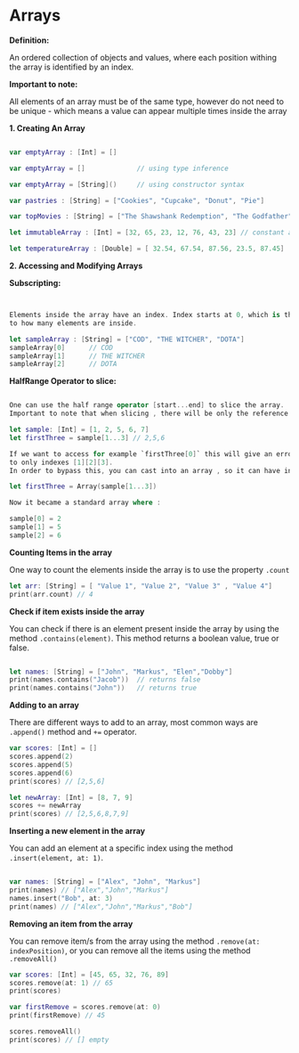 # Arrays

**Definition:**       

An ordered collection of objects and values, where each position withing the array is identified by an index.

**Important to note:**   

All elements of an array must be of the same type, however do not need to be unique - which means a value can 
appear multiple times inside the array 


**1. Creating An Array**

```swift

var emptyArray : [Int] = []

var emptyArray = []             // using type inference

var emptyArray = [String]()     // using constructor syntax

var pastries : [String] = ["Cookies", "Cupcake", "Donut", "Pie"]

var topMovies : [String] = ["The Shawshank Redemption", "The Godfather", "12 Angry Men"]

let immutableArray : [Int] = [32, 65, 23, 12, 76, 43, 23] // constant array - cannot be changed

let temperatureArray : [Double] = [ 32.54, 67.54, 87.56, 23.5, 87.45]

```

**2. Accessing and Modifying Arrays**

**Subscripting:** 

```swift


Elements inside the array have an index. Index starts at 0, which is the first element and continues
to how many elements are inside.

let sampleArray : [String] = ["COD", "THE WITCHER", "DOTA"]
sampleArray[0]      // COD
sampleArray[1]      // THE WITCHER
sampleArray[2]      // DOTA
```

**HalfRange Operator to slice:**

```swift

One can use the half range operator [start...end] to slice the array.
Important to note that when slicing , there will be only the reference to the sliced indexes

let sample: [Int] = [1, 2, 5, 6, 7]
let firstThree = sample[1...3] // 2,5,6

If we want to access for example `firstThree[0]` this will give an error because `firstThree` has only reference
to only indexes [1][2][3]. 
In order to bypass this, you can cast into an array , so it can have index[0] ...

let firstThree = Array(sample[1...3]) 

Now it became a standard array where :

sample[0] = 2
sample[1] = 5
sample[2] = 6

```

**Counting Items in the array**


One way to count the elements inside the array is to use the property `.count`

```swift
let arr: [String] = [ "Value 1", "Value 2", "Value 3" , "Value 4"]
print(arr.count) // 4
```

**Check if item exists inside the array**

You can check if there is an element present inside the array by using the method `.contains(element)`. This method
returns a boolean value, true or false.

```swift

let names: [String] = ["John", "Markus", "Elen","Dobby"]
print(names.contains("Jacob"))  // returns false 
print(names.contains("John"))   // returns true

```

**Adding to an array**

There are different ways to add to an array, most common ways are `.append()` method and ` += ` operator.

```swift
var scores: [Int] = []
scores.append(2)
scores.append(5)
scores.append(6)
print(scores) // [2,5,6]

let newArray: [Int] = [8, 7, 9]
scores += newArray
print(scores) // [2,5,6,8,7,9]

```

**Inserting a new element in the array**

You can add an element at a specific index using the method `.insert(element, at: 1)`.

```swift

var names: [String] = ["Alex", "John", "Markus"]
print(names) // ["Alex","John","Markus"]
names.insert("Bob", at: 3)
print(names) // ["Alex","John","Markus","Bob"]

```

**Removing an item from the array**

You can remove item/s from the array using the method `.remove(at: indexPosition)`, or you can remove all the items 
using the method `.removeAll()`

```swift
var scores: [Int] = [45, 65, 32, 76, 89]
scores.remove(at: 1) // 65
print(scores)

var firstRemove = scores.remove(at: 0)
print(firstRemove) // 45

scores.removeAll() 
print(scores) // [] empty

```





